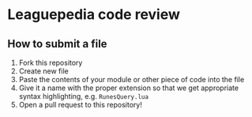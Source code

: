# Leaguepedia code review

## How to submit a file

1. Fork this repository
2. Create new file
3. Paste the contents of your module or other piece of code into the file
4. Give it a name with the proper extension so that we get appropriate syntax highlighting, e.g. `RunesQuery.lua`
5. Open a pull request to this repository!
